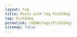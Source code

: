 ```yaml
---
layout: tag
title: Posts with tag Fish2deg
tag: Fish2deg
permalink: /eDNA/tags/Fish2deg/
sitemap: false
---
```

